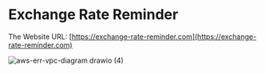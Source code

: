 # Exchange Rate Reminder

The Website URL: [https://exchange-rate-reminder.com](https://exchange-rate-reminder.com)

![aws-err-vpc-diagram drawio (4)](https://user-images.githubusercontent.com/103486301/221421797-1a129a29-328c-42d6-b51a-5fb70208ff5d.png)

